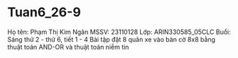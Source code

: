# Tuan6_26-9
Họ tên: Phạm Thị Kim Ngân MSSV: 23110128  Lớp: ARIN330585_05CLC Buổi: Sáng thứ 2 - thứ 6, tiết 1 - 4  Bài tập đặt 8 quân xe vào bàn cờ 8x8 bằng thuật toán AND-OR và thuật toán niềm tin
